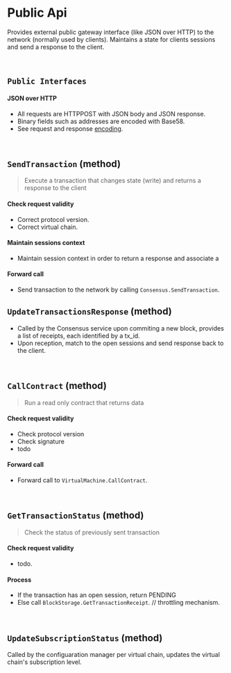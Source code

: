 # Public Api
Provides external public gateway interface (like JSON over HTTP) to the network (normally used by clients).
Maintains a state for clients sessions and send a response to the client.

&nbsp;
## `Public Interfaces`

#### JSON over HTTP
* All requests are HTTPPOST with JSON body and JSON response.
* Binary fields such as addresses are encoded with Base58.
* See request and response [encoding](../../interfaces/protocol/public-api/json-over-http.md).

&nbsp;
## `SendTransaction` (method)
> Execute a transaction that changes state (write) and returns a response to the client

#### Check request validity
* Correct protocol version.
* Correct virtual chain.

#### Maintain sessions context
* Maintain session context in order to return a response and associate a 

#### Forward call
* Send transaction to the network by calling `Consensus.SendTransaction`.

## `UpdateTransactionsResponse` (method)
* Called by the Consensus service upon commiting a new block, provides a list of receipts, each identified by a tx_id.
* Upon reception, match to the open sessions and send response back to the client.


&nbsp;
## `CallContract` (method)
> Run a read only contract that returns data

#### Check request validity
* Check protocol version
* Check signature
* todo

#### Forward call
* Forward call to `VirtualMachine.CallContract`.

&nbsp;
## `GetTransactionStatus` (method)
> Check the status of previously sent transaction

#### Check request validity
* todo.

#### Process
* If the transaction has an open session, return PENDING
* Else call `BlockStorage.GetTransactionReceipt`. // throttling mechanism.

&nbsp;
## `UpdateSubscriptionStatus` (method)
Called by the configuaration manager per virtual chain, updates the virtual chain's subscription level.

